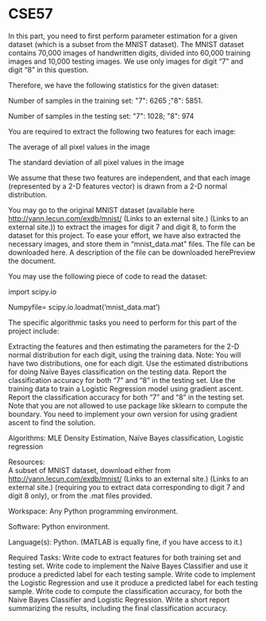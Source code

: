 # CSE57
In this part, you need to first perform parameter estimation for a given dataset (which is a subset from the MNIST dataset). The MNIST dataset contains 70,000 images of handwritten digits, divided into 60,000 training images and 10,000 testing images. We use only images for digit “7” and digit “8” in this question.

Therefore, we have the following statistics for the given dataset:

Number of samples in the training set:  "7": 6265 ;"8": 5851.

Number of samples in the testing set: "7": 1028;   "8": 974

You are required to extract the following two features for each image:

The average of all pixel values in the image

The standard deviation of all pixel values in the image

We assume that these two features are independent, and that each image (represented by a 2-D features vector) is drawn from a 2-D normal distribution.

You may go to the original MNIST dataset (available here http://yann.lecun.com/exdb/mnist/ (Links to an external site.) (Links to an external site.)) to extract the images for digit 7 and digit 8, to form the dataset for this project. To ease your effort, we have also extracted the necessary images, and store them in “mnist_data.mat” files. The file can be downloaded here. A description of the file can be downloaded herePreview the document.

You may use the following piece of code to read the dataset:

import scipy.io

Numpyfile= scipy.io.loadmat(‘mnist_data.mat’) 

The specific algorithmic tasks you need to perform for this part of the project include:

Extracting the features and then estimating the parameters for the 2-D normal distribution for each digit, using the training data. Note: You will have two distributions, one for each digit.
Use the estimated distributions for doing Naïve Bayes classification on the testing data. Report the classification accuracy for both “7” and “8” in the testing set. 
Use the training data to train a Logistic Regression model using gradient ascent. Report the classification accuracy for both “7” and “8” in the testing set. Note that you are not allowed to use package like sklearn to compute the boundary. You need to implement your own version for using gradient ascent to find the solution.

Algorithms:
MLE Density Estimation, Naïve Bayes classification, Logistic regression

Resources:  
A subset of MNIST dataset, download either from http://yann.lecun.com/exdb/mnist/ (Links to an external site.) (Links to an external site.) (requiring you to extract data corresponding to digit 7 and digit 8 only),  or from the .mat files provided.

Workspace: 
Any Python programming environment.

Software: 
Python environment.

Language(s): 
Python. (MATLAB is equally fine, if you have access to it.)

Required Tasks:
  Write code to extract features for both training set and testing set.
  Write code to implement the Naive Bayes Classifier and use it produce a predicted label for each testing sample.
  Write code to implement the Logistic Regression and use it produce a predicted label for each testing sample.
  Write code to compute the classification accuracy, for both the Naive Bayes Classifier and Logistic Regression.
  Write a short report summarizing the results, including the final classification accuracy.

